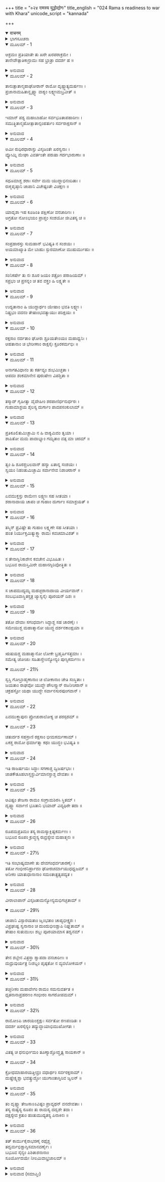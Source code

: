 +++
title = "०२४ रामस्य युद्धोद्योगः"
title_english = "024 Rama s readiness to war with Khara"
unicode_script = "kannada"

+++
<details open><summary>वाचनम्</summary>

<div class="audioEmbed"  caption="श्रीराम-हरिसीताराममूर्ति-घनपाठिभ्यां वचनम्" src="https://archive.org/download/Ramayana-recitation-Sriram-harisItArAmamUrti-Ghanapaati-v2/Kanda_3/Kanda_3_ARK-024-Ramasya_Yudhdhodhyogaha.mp3"></div>
</details>



<details><summary>ಭಾಗಸೂಚನಾ</summary>

ಶ್ರೀರಾಮನು ಸಂಭವಿಸುತ್ತಿರುವ ಶಕುನಗಳಿಂದ ತನಗೆ ವಿಜಯವು ಲಭಿಸುವುದೆಂಬುದನ್ನು, ರಾಕ್ಷಸರ ವಿನಾಶವಾಗುವುದೆಂಬುದನ್ನು ತಿಳಿದುಕೊಂಡು, ಲಕ್ಷ್ಮಣನೊಡನೆ ಸೀತಾದೇವಿಯನ್ನು ಪರ್ವತದ ಗುಹೆಗೆ ಕಳಿಸಿಕೊಟ್ಟು, ಯುದ್ಧಕ್ಕೆ ಸಿದ್ಧನಾದುದು
</details>

<details open><summary>ಮೂಲಮ್ - 1</summary>

ಆಶ್ರಮಂ ಪ್ರತಿಯಾತೇ ತು ಖರೇ ಖರಪರಾಕ್ರಮೇ ।  
ತಾನೇವೌತ್ಪಾತಿಕಾನ್ರಾಮಃ ಸಹ ಭ್ರಾತ್ರಾ ದದರ್ಶ ಹ ॥
</details>

<details><summary>ಅನುವಾದ</summary>

ಪ್ರಚಂಡ ಪರಾಕ್ರಮಿ ಖರನು ಶ್ರೀರಾಮನ ಆಶ್ರಮದತ್ತ ಬರುತ್ತಿರುವಾಗ ತಮ್ಮ ಸಹಿತ ಶ್ರೀರಾಮನೂ ಕೂಡ ಆ ಉತ್ಪಾತಸೂಚಕ ಲಕ್ಷಣಗಳನ್ನು ನೋಡಿದನು.॥1॥
</details>

<details open><summary>ಮೂಲಮ್ - 2</summary>

ತಾನುತ್ಪಾತಾನ್ಮಹಾಘೋರಾನ್ ರಾಮೋ ದೃಷ್ಟ್ವಾತ್ಯಮರ್ಷಣಃ ।  
ಪ್ರಜಾನಾಮಹಿತಾನ್ದೃಷ್ಟ್ವಾ ವಾಕ್ಯಂ ಲಕ್ಷ್ಮಣಮಬ್ರವೀತ್ ॥
</details>

<details><summary>ಅನುವಾದ</summary>

ಪ್ರಜೆಯ ಅಹಿತ ಸೂಚಕವಾದ ಆ ಮಹಾಭಯಂಕರ ಉತ್ಪಾತಗಳನ್ನು ನೋಡಿ ಶ್ರೀರಾಮನು ರಾಕ್ಷಸರ ಉಪದ್ರವವನ್ನು ವಿಚಾರ ಮಾಡಿ ಅತ್ಯಂತ ಕ್ರೋಧಗೊಂಡು ಲಕ್ಷ್ಮಣನಲ್ಲಿ ಇಂತೆಂದನು.॥2॥
</details>

<details open><summary>ಮೂಲಮ್ - 3</summary>

ಇಮಾನ್ ಪಶ್ಯ ಮಹಾಬಾಹೋ ಸರ್ವಭೂತಾಪಹಾರಿಣಃ ।  
ಸಮುತ್ಥಿತಾನ್ಮಹೋತ್ಪಾತಾನ್ಸಂಹರ್ತುಂ ಸರ್ವರಾಕ್ಷಸಾನ್ ॥
</details>

<details><summary>ಅನುವಾದ</summary>

ಮಹಾಬಾಹೋ! ಪ್ರಕಟವಾದ ಈ ಮಹಾ ಉತ್ಪಾತಗಳ ಕಡೆಗೆ ದೃಷ್ಟಿಹಾಯಿಸು. ಸಮಸ್ತ ಪ್ರಾಣಿಗಳ ಸಂಹಾರವನ್ನು ಸೂಚಿಸುವ ಈ ಮಹಾಉತ್ಪಾತಗಳು ಈಗ ರಾಕ್ಷಸರೆಲ್ಲರ ಸಂಹಾರಕ್ಕಾಗಿಯೇ ಉಂಟಾಗಿದೆ.॥3॥
</details>

<details open><summary>ಮೂಲಮ್ - 4</summary>

ಅಮೀ ರುಧಿರಧಾರಾಸ್ತು ವಿಸೃಜಂತೇ ಖರಸ್ವನಾಃ ।  
ವ್ಯೋಮ್ನಿ ಮೇಘಾ ವಿವರ್ತಂತೇ ಪರುಷಾ ಗರ್ದಭಾರುಣಾಃ ॥
</details>

<details><summary>ಅನುವಾದ</summary>

ಆಕಾಶದಲ್ಲಿ ಕತ್ತೆಯಂತೆ ಬೂದು ಬಣ್ಣದ ಮೋಡಗಳು ಪ್ರಚಂಡವಾಗಿ ಗರ್ಜಿಸುತ್ತಾ ರಕ್ತದ ಮಳೆಯನ್ನು ಸುರಿಸುತ್ತಾ ಅತ್ತ-ಇತ್ತ ವಿಚರಿಸುತ್ತಿವೆ.॥4॥
</details>

<details open><summary>ಮೂಲಮ್ - 5</summary>

ಸಧೂಮಾಶ್ಚ ಶರಾಃ ಸರ್ವೇ ಮಮ ಯುದ್ಧಾಭಿನಂದಿತಾಃ ।  
ರುಕ್ಮಪೃಷ್ಠಾನಿ ಚಾಪಾನಿ ವಿಚೇಷ್ಟಂತೇ ವಿಚಕ್ಷಣ ॥
</details>

<details><summary>ಅನುವಾದ</summary>

ಯುದ್ಧಕುಶಲ ಲಕ್ಷ್ಮಣನೇ! ನನ್ನ ಎಲ್ಲ ಬಾಣಗಳು ಉತ್ಪಾತವಶ ಏಳುತ್ತಿರುವ ಧೂಮದೊಂದಿಗೆ ಸಂಬದ್ಧವಾಗಿ ಯುದ್ಧಕ್ಕಾಗಿ ಆನಂದಿತವಾದಂತೆ ಕಾಣುತ್ತದೆ ಹಾಗೂ ಬೆನ್ನಿಗೆ ಸುವರ್ಣವನ್ನು ಹೊದ್ದಿದ್ದ ನನ್ನ ಧನುಸ್ಸೂ ಕೂಡ ಹೆದೆಯೇರಲು ಸ್ವತಃ ಚೇಷ್ಟಿತವಾದಂತೆ ಅನಿಸುತ್ತದೆ.॥5॥
</details>

<details open><summary>ಮೂಲಮ್ - 6</summary>

ಯಾದೃಶಾ ಇಹ ಕೂಜಂತಿ ಪಕ್ಷಿಣೋ ವನಚಾರಿಣಃ ।  
ಅಗ್ರತೋ ನೋಽಭಯಂ ಪ್ರಾಪ್ತಂ ಸಂಶಯೋ ಜೀವಿತಸ್ಯ ಚ ॥
</details>

<details><summary>ಅನುವಾದ</summary>

ಇಲ್ಲಿ ವನಚಾರೀ ಪಕ್ಷಿಗಳು ಕೂಗುತ್ತಿರುವುದು ನಮಗೆ ಭವಿಷ್ಯದಲ್ಲಿ ಅಭಯವನ್ನು ಮತ್ತು ರಾಕ್ಷಸರಿಗೆ ಪ್ರಾಣಸಂಕಟವನ್ನು ಸೂಚಿಸುತ್ತಿವೆ.॥6॥
</details>

<details open><summary>ಮೂಲಮ್ - 7</summary>

ಸಂಪ್ರಹಾರಸ್ತು ಸುಮಹಾನ್ ಭವಿಷ್ಯತಿ ನ ಸಂಶಯಃ ।  
ಅಯಮಾಖ್ಯಾತಿ ಮೇ ಬಾಹುಃ ಸ್ಫುರಮಾಣೋ ಮುಹುರ್ಮುಹುಃ ॥
</details>

<details><summary>ಅನುವಾದ</summary>

ನನ್ನ ಬಲಭುಜವು ಪದೇ-ಪದೇ ಅದುರುತ್ತಿರುವುದರಿಂದ ಸ್ವಲ್ಪ ಹೊತ್ತಿನಲ್ಲೇ ದೊಡ್ಡ ಯುದ್ಧವಾಗುವುದೆಂಬುದನ್ನು ಸೂಚಿಸುತ್ತಿದೆ. ಇದರಲ್ಲಿ ಯಾವ ಸಂದೇಹವೂ ಇಲ್ಲ.॥7॥
</details>

<details open><summary>ಮೂಲಮ್ - 8</summary>

ಸಂನಿಕರ್ಷೇ ತು ನಃ ಶೂರ ಜಯಂ ಶತ್ರೋಃ ಪರಾಜಯಮ್ ।  
ಸಪ್ರಭಂ ಚ ಪ್ರಸನ್ನಂ ಚ ತವ ವಕ್ತ್ರಂ ಹಿ ಲಕ್ಷ್ಯತೇ ॥
</details>

<details><summary>ಅನುವಾದ</summary>

ಶೂರವೀರ ಲಕ್ಷ್ಮಣ! ಆದರೆ ಭವಿಷ್ಯದಲ್ಲಿ ಬೇಗನೇ ನಮ್ಮ ವಿಜಯ ಮತ್ತು ಶತ್ರುವಿನ ಪರಾಜಯವಾಗುವುದು. ಏಕೆಂದರೆ ನಿನ್ನ ಮುಖವು ಕಾಂತಿಯುಕ್ತ ಮತ್ತು ಪ್ರಸನ್ನವಾಗಿ ಕಂಡುಬರುತ್ತಿದೆ.॥8॥
</details>

<details open><summary>ಮೂಲಮ್ - 9</summary>

ಉದ್ಯತಾನಾಂ ಹಿ ಯುದ್ಧಾರ್ಥಂ ಯೇಷಾಂ ಭವತಿ ಲಕ್ಷ್ಮಣ ।  
ನಿಷ್ಪ್ರಭಂ ವದನಂ ತೇಷಾಂಭವತ್ಯಾಯುಃ ಪರಿಕ್ಷಯಃ ॥
</details>

<details><summary>ಅನುವಾದ</summary>

ಲಕ್ಷ್ಮಣ! ಯುದ್ಧಕ್ಕೆ ಸಿದ್ಧನಾದಾಗ ಯಾರ ಮುಖವು ಮ್ಲಾನವಾಗುತ್ತದೋ ಅವನ ಆಯುಸ್ಸು ನಾಶವಾಗುತ್ತದೆ.॥9॥
</details>

<details open><summary>ಮೂಲಮ್ - 10</summary>

ರಕ್ಷಸಾಂ ನರ್ದತಾಂ ಘೋರಃ ಶ್ರೂಯತೇಽಯಂ ಮಹಾಧ್ವನಿಃ ।  
ಆಹತಾನಾಂ ಚ ಭೇರೀಣಾಂ ರಾಕ್ಷಸೈಃ ಕ್ರೂರಕರ್ಮಭಿಃ ॥
</details>

<details><summary>ಅನುವಾದ</summary>

ರಾಕ್ಷಸರು ಗರ್ಜಿಸುತ್ತಿರುವ ಘೋರ ಶಬ್ದಗಳು ಕೇಳಿಬರುತ್ತಿದೆ ಹಾಗೂ ಕ್ರೂರಕರ್ಮಿ ರಾಕ್ಷಸರು ನುಡಿಸುತ್ತಿರುವ ಭೇರಿಗಳ ಭಯಂಕರ ಧ್ವನಿಯೂ ಕಿವಿಗೆ ಬೀಳುತ್ತಿದೆ.॥10॥
</details>

<details open><summary>ಮೂಲಮ್ - 11</summary>

ಅನಾಗತವಿಧಾನಂ ತು ಕರ್ತವ್ಯಂ ಶುಭಮಿಚ್ಛತಾ ।  
ಆಪದಂ ಶಂಕಮಾನೇನ ಪುರುಷೇಣ ವಿಪಶ್ಚಿತಾ ॥
</details>

<details><summary>ಅನುವಾದ</summary>

ತನ್ನ ಶ್ರೇಯಸ್ಸನ್ನು ಬಯಸುವ ವಿದ್ವಾಂಸನು ಆಪತ್ತಿನ ಅಶಂಕೆ ಉಂಟಾದಾಗ ಮೊದಲಿನಿಂದಲೇ ಅದರಿಂದ ಬದುಕುಳಿಯುವ ಉಪಾಯ ಮಾಡಿಕೊಳ್ಳಬೇಕು.॥11॥
</details>

<details open><summary>ಮೂಲಮ್ - 12</summary>

ತಸ್ಮಾದ್ ಗೃಹೀತ್ವಾ ವೈದೇಹೀಂ ಶರಪಾಣಿರ್ಧನುರ್ಧರಃ ।  
ಗುಹಾಮಾಶ್ರಯ ಶೈಲಸ್ಯ ದುರ್ಗಾಂ ಪಾದಪಸಂಕುಲಾಮ್ ॥
</details>

<details><summary>ಅನುವಾದ</summary>

ಅದಕ್ಕಾಗಿ ನೀನು ಧನುರ್ಬಾಣಗಳನ್ನು ಧರಿಸಿ ವಿದೇಹಕುಮಾರಿ ಸೀತೆಯನ್ನು ಜೊತೆಗೆ ಕರೆದುಕೊಂಡು ವೃಕ್ಷಗಳಿಂದ ಆಚ್ಛಾದಿತವಾದ ಆ ಪರ್ವತದ ಗುಹೆಗೆ ಹೋಗು.॥12॥
</details>

<details open><summary>ಮೂಲಮ್ - 13</summary>

ಪ್ರತಿಕೂಲಿತುಮಿಚ್ಛಾಮಿ ನ ಹಿ ವಾಕ್ಯಮಿದಂ ತ್ವಯಾ ।  
ಶಾಪಿತೋ ಮಮ ಪಾದಾಭ್ಯಾಂ ಗಮ್ಯತಾಂ ವತ್ಸ ಮಾ ಚಿರಮ್ ॥
</details>

<details><summary>ಅನುವಾದ</summary>

ವತ್ಸ! ನೀನು ನನ್ನ ಮಾತಿಗೆ ಪ್ರತಿಕೂಲನಾಗಿ ಏನೂ ಹೇಳಬೇಡ, ತಡಮಾಡಬೇಡ, ನನ್ನ ಪಾದಗಳ ಆಣೆಯಿಟ್ಟು ಹೇಳುತ್ತೇನೆ, ಬೇಗನೆ ಹೊರಟುಹೋಗು.॥13॥
</details>

<details open><summary>ಮೂಲಮ್ - 14</summary>

ತ್ವಂ ಹಿ ಶೂರಶ್ಚಬಲವಾನ್ ಹನ್ಯಾ ಏತಾನ್ನ ಸಂಶಯಃ ।  
ಸ್ವಯಂ ನಿಹಂತುಮಿಚ್ಛಾಮಿ ಸರ್ವಾನೇವ ನಿಶಾಚರಾನ್ ॥
</details>

<details><summary>ಅನುವಾದ</summary>

ನೀನು ಬಲವಂತ, ಶೂರ-ವೀರನಾಗಿದ್ದು, ರಾಕ್ಷಸರನ್ನು ವಧಿಸಬಲ್ಲೆ, ಇದರಲ್ಲಿ ಸಂಶಯವೇ ಇಲ್ಲ; ಹಾಗಿದ್ದರೂ ನಾನು ಒಬ್ಬನೇ ಸ್ವತಃ ಈ ನಿಶಾಚರರನ್ನು ಸಂಹರಿಸಲು ಬಯಸುತ್ತೇನೆ. (ಅದಕ್ಕಾಗಿ ನೀನು ನನ್ನ ಮಾತನ್ನು ಮನ್ನಿಸಿ ಸೀತೆಯನ್ನು ಸುರಕ್ಷಿತವಾಗಿಡಲು ಈಕೆಯನ್ನು ಗುಹೆಗೆ ಕರೆದುಕೊಂಡು ಹೋಗು.॥14॥
</details>

<details open><summary>ಮೂಲಮ್ - 15</summary>

ಏವಮುಕ್ತಸ್ತು ರಾಮೇಣ ಲಕ್ಷ್ಮಣಃ ಸಹ ಸೀತಯಾ ।  
ಶರಾನಾದಾಯ ಚಾಪಂ ಚ ಗುಹಾಂ ದುರ್ಗಾಂ ಸಮಾಶ್ರಯತ್ ॥
</details>

<details><summary>ಅನುವಾದ</summary>

ಶ್ರೀರಾಮಚಂದ್ರನು ಹೀಗೆ ಹೇಳಿದಾಗ ಲಕ್ಷ್ಮಣನು ಧನುರ್ಬಾಣಗಳನ್ನು ಧರಿಸಿಕೊಂಡು ಸೀತೆಯೊಂದಿಗೆ ಪರ್ವತದ ದುರ್ಗಮ ಗುಹೆಗೆ ಹೊರಟುಹೋದನು.॥15॥
</details>

<details open><summary>ಮೂಲಮ್ - 16</summary>

ತಸ್ಮಿನ್ ಪ್ರವಿಷ್ಟೇ ತು ಗುಹಾಂ ಲಕ್ಷ್ಮಣೇ ಸಹ ಸೀತಯಾ ।  
ಹಂತ ನಿರ್ಯುಕ್ತಮಿತ್ಯುಕ್ತ್ವಾ ರಾಮಃ  ಕವಚಮಾವಿಶತ್ ॥
</details>

<details><summary>ಅನುವಾದ</summary>

ಸೀತಾ ಸಹಿತ ಲಕ್ಷ್ಮಣನು ಗುಹೆಯೊಳಗೆ ಹೋದ ಬಳಿಕ ಶ್ರೀರಾಮಚಂದ್ರನು-‘ಲಕ್ಷ್ಮಣನು ಕೂಡಲೇ ನನ್ನ ಮಾತನ್ನು ಮನ್ನಿಸಿದನು ಮತ್ತು ಸೀತೆಯ ರಕ್ಷಣೆಯ ಸರಿಯಾದ ವ್ಯವಸ್ಥೆಯಾದುದು ಹರ್ಷದ ಮಾತಾಗಿದೆ ಎಂದು ಹೇಳಿ ಕವಚವನ್ನು ಧರಿಸಿದನು.॥16॥
</details>

<details open><summary>ಮೂಲಮ್ - 17</summary>

ಸ ತೇನಾಗ್ನಿನಿಕಾಶೇನ ಕವಚೇನ ವಿಭೂಷಿತಃ ।  
ಬಭೂವ ರಾಮಸ್ತಿಮಿರೇ ಮಹಾನಗ್ನಿರಿವೋತ್ಥಿತಃ ॥
</details>

<details><summary>ಅನುವಾದ</summary>

ಪ್ರಜ್ವಲಿತ ಅಗ್ನಿಯಂತೆ ಪ್ರಕಾಶಿಸುವ ಆ ಕವಚದಿಂದ ವಿಭೂಷಿತನಾದ ಶ್ರೀರಾಮನು ಅಂಧಕಾರದಲ್ಲಿ ಪ್ರಕಟವಾದ ಮಹಾಯಜ್ಞೇಶ್ವರನಂತೆ ಶೋಭಿಸತೊಡಗಿದನು.॥17॥
</details>

<details open><summary>ಮೂಲಮ್ - 18</summary>

ಸ ಚಾಪಮುದ್ಯಮ್ಯ ಮಹಚ್ಛರಾನಾದಾಯ ವೀರ್ಯವಾನ್ ।  
ಸಂಬಭೂವಾಸ್ಥಿತಸ್ತತ್ರ ಜ್ಯಾಸ್ವನೈಃ ಪೂರಯನ್ ದಿಶಃ ॥
</details>

<details><summary>ಅನುವಾದ</summary>

ಪರಾಕ್ರಮಿ ಶ್ರೀರಾಮನು ಮಹಾನ್ ಧನುಸ್ಸು ಹಾಗೂ ಬಾಣವನ್ನು ಕೈಯಲ್ಲೆತ್ತಿಕೊಂಡು ಯುದ್ಧಕ್ಕಾಗಿ ಸಿದ್ಧನಾಗಿ ನಿಂತುಕೊಂಡನು ಹಾಗೂ ಧನುಷ್ಟಂಕಾದಿಂದ ಎಲ್ಲ ದಿಕ್ಕುಗಳು ಪ್ರತಿಧ್ವನಿಸಿದವು.॥18॥
</details>

<details open><summary>ಮೂಲಮ್ - 19</summary>

ತತೋ ದೇವಾಃ ಸಗಂಧರ್ವಾಃ ಸಿದ್ಧಾಶ್ಚ ಸಹ ಚಾರಣೈಃ ।  
ಸಮೇಯುಶ್ಚ ಮಹಾತ್ಮಾನೋ ಯುದ್ಧ ದರ್ಶನಕಾಂಕ್ಷಯಾ ॥
</details>

<details><summary>ಅನುವಾದ</summary>

ಅನಂತರ ಶ್ರೀರಾಮ ಮತ್ತು ರಾಕ್ಷಸರ ಯುದ್ಧವನ್ನು ನೋಡುವ ಇಚ್ಛೆಯಿಂದ ದೇವತೆಗಳು, ಗಂಧರ್ವರು, ಸಿದ್ಧರು, ಚಾರಣರು ಮೊದಲಾದ ಮಹಾತ್ಮರು ಅಲ್ಲಿ ಬಂದು ಸೇರಿದರು.॥19॥
</details>

<details open><summary>ಮೂಲಮ್ - 20</summary>

ಋಷಯಶ್ಚ ಮಹಾತ್ಮಾನೋ ಲೋಕೇ ಬ್ರಹ್ಮರ್ಷಿಸತ್ತಮಾಃ ।  
ಸಮೇತ್ಯ ಚೋಚುಃ ಸಹಿತಾಸ್ತೇಽನ್ಯೋನ್ಯಂ ಪುಣ್ಯಕರ್ಮಣಃ ॥
</details>

<details open><summary>ಮೂಲಮ್ - 21½</summary>

ಸ್ವಸ್ತಿ ಗೋಬ್ರಾಹ್ಮಣಾನಾಂ ಚ ಲೋಕಾನಾಂ ಚೇತಿ ಸಂಸ್ಥಿತಾಃ ।  
ಜಯತಾಂ ರಾಘವೋ ಯುದ್ಧೇ  ಪೌಲಸ್ತ್ಯಾನ್ ರಜನೀಚರಾನ್ ॥  
ಚಕ್ರಹಸ್ತೋ ಯಥಾ ಯುದ್ಧೇ ಸರ್ವಾನಸುರಪುಂಗವಾನ್ ।
</details>

<details><summary>ಅನುವಾದ</summary>

ಇವರಲ್ಲದೆ ಮೂರು ಲೋಕಗಳಲ್ಲಿ ಪ್ರಸಿದ್ಧರಾದ ಶ್ರೇಷ್ಠ ಬ್ರಹ್ಮರ್ಷಿಗಳೂ, ಪುಣ್ಯಕರ್ಮ ಮಹಾತ್ಮಾ ಋಷಿಗಳೂ ಅಲ್ಲಿ ಬಂದು ಒಟ್ಟಿಗೆ ನಿಂತುಕೊಂಡು ಪರಸ್ಪರ ಹೀಗೆ ಮಾತನಾಡಿಕೊಂಡರು - ಗೋವು, ಬ್ರಾಹ್ಮಣರು ಹಾಗೂ ಸಮಸ್ತ ಲೋಕಗಳ ಮಂಗಳವಾಗಲೀ. ಚಕ್ರಧಾರೀ ಮಹಾವಿಷ್ಣು ಯುದ್ಧದಲ್ಲಿ ಸಮಸ್ತ ಶ್ರೇಷ್ಠ ಅಸುರರನ್ನು ಸೋಲಿಸಿದಂತೆಯೇ ಈ ಸಂಗ್ರಾಮದಲ್ಲಿ ಶ್ರೀರಾಮನು ಪುಲಸ್ತ್ಯವಂಶೀ ರಾಕ್ಷಸರನ್ನು ಜಯಿಸಲಿ.॥20-21½॥
</details>

<details open><summary>ಮೂಲಮ್ - 22</summary>

ಏವಮುಕ್ತ್ವಾಪುನಃ ಪ್ರೋಚುರಾಲೋಕ್ಯ ಚ ಪರಸ್ಪರಮ್ ॥
</details>

<details open><summary>ಮೂಲಮ್ - 23</summary>

ಚತುರ್ದಶ ಸಹಸ್ರಾಣಿ ರಕ್ಷಸಾಂ ಭೀಮಕರ್ಮಣಾಮ್ ।  
ಏಕಶ್ಚ ರಾಮೋ ಧರ್ಮಾತ್ಮಾ ಕಥಂ ಯುದ್ಧಂ ಭವಿಷ್ಯತಿ ॥
</details>

<details><summary>ಅನುವಾದ</summary>

ಹೀಗೆ ಹೇಳಿ ಅವರು ಪುನಃ ಒಬ್ಬರು ಮತ್ತೊಬ್ಬರನ್ನು ನೋಡುತ್ತಾ ನುಡಿದರು - ಒಂದು ಕಡೆ ಭಯಂಕರ ಕರ್ಮ ಮಾಡುವ ಹದಿನಾಲ್ಕು ಸಾವಿರ ರಾಕ್ಷಸರಿದ್ದರೆ, ಮತ್ತೊಂದು ಕಡೆ ಒಬ್ಬಂಟಿಗ ಧರ್ಮಾತ್ಮಾ ಶ್ರೀರಾಮನಿದ್ದಾನೆ, ಹೀಗಿರುವಾಗ ಈ ಯುದ್ಧ ಹೇಗೆ ನಡೆಯುವುದು.॥22-23॥
</details>

<details open><summary>ಮೂಲಮ್ - 24</summary>

ಇತಿ ರಾಜರ್ಷಯಃ ಸಿದ್ಧಾಃ ಸಗಣಾಶ್ಚ ದ್ವಿಜರ್ಷಭಾಃ ।  
ಜಾತಕೌತೂಹಲಾಸ್ತಸ್ಥುರ್ವಿಮಾನಸ್ಥಾಶ್ಚ ದೇವತಾಃ ॥
</details>

<details><summary>ಅನುವಾದ</summary>

ಹೀಗೆ ಮಾತನಾಡುತ್ತಾ ರಾಜರ್ಷಿಗಳು, ಸಿದ್ಧರು, ವಿದ್ಯಾಧರರು ಮೊದಲಾದ ದೇವಯೋನಿಗಳ ಸಹಿತ ಶ್ರೇಷ್ಠ ಬ್ರಹ್ಮರ್ಷಿಗಳು ಹಾಗೂ ವಿಮಾನಗಳಲ್ಲಿ ಕುಳಿತಿರುವ ದೇವತೆಗಳು ಕುತೂಹಲದಿಂದ ಅಲ್ಲಿ ನಿಂತುಕೊಂಡರ.॥24॥
</details>

<details open><summary>ಮೂಲಮ್ - 25</summary>

ಆವಿಷ್ಟಂ ತೇಜಸಾ ರಾಮಂ ಸಂಗ್ರಾಮಶಿರಸಿ ಸ್ಥಿತಮ್ ।  
ದೃಷ್ಟ್ವಾ ಸರ್ವಾಣಿ ಭೂತಾನಿ ಭಯಾದ್ ವಿವ್ಯಥಿರೇ ತದಾ ॥
</details>

<details><summary>ಅನುವಾದ</summary>

ಯುದ್ಧದ ಸಂದರ್ಭ ವೈಷ್ಣವ ತೇಜದಿಂದ ಕೂಡಿದ ಶ್ರೀರಾಮನು ನಿಂತಿರುವುದನ್ನು ನೋಡಿ ಆಗ ಎಲ್ಲ ಪ್ರಾಣಿಗಳು (ಅವನ ಪ್ರಭಾವವನ್ನು ತಿಳಿಯದಿದ್ದುದರಿಂದ) ಭಯದಿಂದ ವ್ಯಥಿತರಾದವು.॥25॥
</details>

<details open><summary>ಮೂಲಮ್ - 26</summary>

ರೂಪಮಪ್ರತಿಮಂ ತಸ್ಯ ರಾಮಸ್ಯಾಕ್ಲಿಷ್ಟಕರ್ಮಣಃ ।  
ಬಭೂವ ರೂಪಂ ಕ್ರುದ್ಧಸ್ಯ ರುದ್ರಸ್ಯೇವ ಮಹಾತ್ಮನಃ ॥
</details>

<details><summary>ಅನುವಾದ</summary>

ಆಯಾಸವಿಲ್ಲದೆ ಮಹಾನ್ ಕರ್ಮ ಮಾಡುವ ಹಾಗೂ ರೋಷಗೊಂಡ ಮಹಾತ್ಮಾ ಶ್ರೀರಾಮನ ಆ ರೂಪವು ಕುಪಿತನಾದ ರುದ್ರದೇವರಂತೆ ತುಲನಾರಹಿತವಾಗಿ ಕಂಡುಬರುತ್ತಿತ್ತು.॥26॥
</details>

<details open><summary>ಮೂಲಮ್ - 27½</summary>

ಇತಿ ಸಂಭಾಷ್ಯಮಾಣೇ ತು ದೇವಗಂಧರ್ವಚಾರಣೈಃ ।  
ತತೋ ಗಂಭೀರನಿರ್ಹ್ರಾದಂ ಘೋರಚರ್ಮಾಯುಧಧ್ವಜಮ್ ॥  
ಅನೀಕಂ ಯಾತುಧಾನಾನಾಂ ಸಮಂತಾತ್ಪ್ರತ್ಯಪದ್ಯತ ।
</details>

<details><summary>ಅನುವಾದ</summary>

ದೇವತೆಗಳು, ಗಂಧರ್ವರು, ಚಾರಣರು ಹಿಂದಿನಂತೆ ಶ್ರೀರಾಮನ ಮಂಗಲಕಾಮನೆ ಮಾಡುತ್ತಿದ್ದಾಗ, ಭಯಂಕರ ಕತ್ತಿ-ಗುರಾಣಿ ಮೊದಲಾದ ಆಯುಧಗಳಿಂದ ಮತ್ತು ಧ್ವಜಗಳಿಂದ ಕೂಡಿದ ನಿಶಾಚರರ ಆ ಸೈನ್ಯವು ಗಂಭೀರವಾಗಿ ಗರ್ಜಿಸುತ್ತಾ ನಾಲ್ಕು ಕಡೆಗಳಿಂದ ಶ್ರೀರಾಮನ ಬಳಿಗೆ ಬಂತು.॥27॥
</details>

<details open><summary>ಮೂಲಮ್ - 28</summary>

ವೀರಾಲಾಪಾನ್ ವಿಸೃಜತಾಮನ್ಯೋನ್ಯಮಭಿಗಚ್ಛತಾಮ್ ॥
</details>

<details open><summary>ಮೂಲಮ್ - 29½</summary>

ಚಾಪಾನಿ ವಿಸ್ಫಾರಯತಾಂ ಜೃಂಭತಾಂ ಚಾಪ್ಯಭೀಕ್ಷ್ಣಶಃ ।  
ವಿಪ್ರಘುಷ್ಟ ಸ್ವನಾನಾಂ ಚ ದುಂದುಭೀಂಶ್ಚಾಪಿ ನಿಘ್ನತಾಮ್ ॥  
ತೇಷಾಂ ಸುತುಮುಲಃ ಶಬ್ದಃ ಪೂರಯಾಮಾಸ ತದ್ವನಮ್ ।
</details>

<details><summary>ಅನುವಾದ</summary>

ಆ ರಾಕ್ಷಸ ಸೈನಿಕರು ವೀರೋಚಿತ ವಾರ್ತಾಲಾಪ ಮಾಡುತ್ತಾ, ಯುದ್ಧದ ಅಣಕು ಪ್ರದರ್ಶನ ಮಾಡುತ್ತಾ ಪರಸ್ಪರ ಎದುರಾಗಿ ಧನುಷ್ಟಂಕಾರ ಮಾಡುತ್ತಾ, ಪದೇ-ಪದೇ ಉನ್ಮತ್ತರಾಗಿ ಕುಣಿಯುತ್ತಾ, ಜೋರಾಗಿ ಗರ್ಜಿಸುತ್ತಾ, ಡೊಳ್ಳುಗಳನ್ನು ಬಾರಿಸುತ್ತಿದ್ದರು. ಅವರ ಆ ತುಮುಲನಾದವು ಆ ವನದಲ್ಲಿ ಎಲ್ಲೆಡೆ ಪ್ರತಿಧ್ವನಿಸಿತು.॥28-29½॥
</details>

<details open><summary>ಮೂಲಮ್ - 30½</summary>

ತೇನ ಶಬ್ದೇನ ವಿತ್ರಸ್ತಾ ಶ್ವಾಪದಾ ವನಚಾರಿಣಃ ॥  
ದುದ್ರುವುರ್ಯತ್ರ ನಿಃಶಬ್ದಂ ಪೃಷ್ಠತೋ ನ ವ್ಯವಲೋಕಯನ್ ।
</details>

<details><summary>ಅನುವಾದ</summary>

ಆ ಶಬ್ಧದಿಂದ ಹೆದರಿದ ಕಾಡಿನ ಹಿಂಸಕ ಜಂತುಗಳು ಯಾವುದೇ ಕೋಲಾಹಲವಿಲ್ಲದ ಅರಣ್ಯಕ್ಕೆ ಓಡಿಹೋದವು. ಆ ವನ್ಯಜಂತುಗಳು ಭಯದಿಂದಾಗಿ ತಿರುಗಿಯೂ ನೋಡುತ್ತಿರಲಿಲ್ಲ.॥30½॥
</details>

<details open><summary>ಮೂಲಮ್ - 31½</summary>

ತಚ್ಚನೀಕಂ ಮಹಾವೇಗಂ ರಾಮಂ ಸಮನುವರ್ತತ ॥  
ಧೃತನಾನಾಪ್ರಹರಣಂ ಗಂಭೀರಂ  ಸಾಗರೋಪಮಮ್ ।
</details>

<details><summary>ಅನುವಾದ</summary>

ಆ ಸೈನ್ಯವು ಬಹಳ ವೇಗವಾಗಿ ಶ್ರೀರಾಮನ ಕಡೆಗೆ ಬಂತು. ಅದರಲ್ಲಿ ನಾನಾ ಪ್ರಕಾರದ ಆಯುಧಗಳನ್ನು ಧರಿಸಿದ ಸೈನಿಕರು ಇದ್ದರು. ಅದು ಸಮುದ್ರದಂತೆ ಗಂಭೀರವಾಗಿ ಕಂಡುಬರುತ್ತಿತ್ತು.॥31½॥
</details>

<details open><summary>ಮೂಲಮ್ - 32½</summary>

ರಾಮೋಽಪಿ ಚಾರಯಂಶ್ಚಕ್ಷುಃ ಸರ್ವತೋ ರಣಪಂಡಿತಃ ॥  
ದದರ್ಶ ಖರಸೈನ್ಯಂ ತದ್ಯುದ್ಧಾಯಾಭಿಮುಖೋಗತಃ ।
</details>

<details><summary>ಅನುವಾದ</summary>

ಯುದ್ಧಕಲಾ ವಿಶಾರದ ಶ್ರೀರಾಮಚಂದ್ರನು ಸುತ್ತಲೂ ಕಣ್ಣಾಡಿಸುತ್ತಾ ಖರನ ಸೈನ್ಯವನ್ನು ನಿರೀಕ್ಷಿಸಿದನು ಹಾಗೂ ಅವನು ಯುದ್ಧಕ್ಕಾಗಿ ಅದರ ಕಡೆಗೆ ಮುಂದರಿದನು.॥32½॥
</details>

<details open><summary>ಮೂಲಮ್ - 33</summary>

ವಿತತ್ಯ ಚ ಧನುರ್ಭೀಮಂ ತೂಣ್ಯಾಶ್ಚೋದ್ಧೃತ್ಯ ಸಾಯಕಾನ್ ॥
</details>

<details open><summary>ಮೂಲಮ್ - 34</summary>

ಕ್ರೋಧಮಾಹಾರಯತ್ತೀವ್ರಂ ವಧಾರ್ಥಂ ಸರ್ವರಕ್ಷಸಾಮ್ ।  
ದುಷ್ಪ್ರೇಕ್ಷ್ಯಶ್ಚಾ ಭವತ್ಕ್ರುದ್ಧೋ ಯುಗಾಂತಾಗ್ನಿರಿವ  ಜ್ವಲನ್ ॥
</details>

<details><summary>ಅನುವಾದ</summary>

ಮತ್ತೆ ಅವನು ಬತ್ತಳಿಕೆ ಯಿಂದ ಅನೇಕ ಬಾಣ ತೆಗೆದುಕೊಂಡು, ತನ್ನ ಭಯಂಕರ ಧನುಷ್ಯವನ್ನು ಸೆಳೆದು ಸಮಸ್ತ ರಾಕ್ಷಸರನ್ನು ವಧಿಸಲು ತೀವ್ರವಾದ ಕ್ರೋಧವನ್ನು ಪ್ರಕಟಿಸಿದನು. ಕುಪಿತನಾದ ಅವನು ಪ್ರಳಯಕಾಲದ ಅಗ್ನಿಯಂತೆ ಪ್ರಜ್ವಲಿಸತೊಡಗಿದನು. ಆಗ ಅವನ ಕಡೆಗೆ ನೋಡುವುದೂ ಕಠಿಣವಾಗಿತ್ತು.॥33-34॥
</details>

<details open><summary>ಮೂಲಮ್ - 35</summary>

ತಂ ದೃಷ್ಟ್ವಾ ತೇಜಸಾಽಽವಿಷ್ಟಂ ಪ್ರಾವ್ಯಥನ್ ವನದೇವತಾಃ ।  
ತಸ್ಯ ರುಷ್ಟಸ್ಯ ರೂಪಂ ತು ರಾಮಸ್ಯ ದದೃಶೇ ತದಾ ।  
ದಕ್ಷಸ್ಯೇವ ಕ್ರತುಂ ಹಂತುಮುದ್ಯತಸ್ಯ ಪಿನಾಕಿನಃ ॥
</details>

<details><summary>ಅನುವಾದ</summary>

ತೇಜದಿಂದ ಕೂಡಿದ ಶ್ರೀರಾಮನನ್ನು ನೋಡಿ ವನದ ದೇವತೆಗಳು ವ್ಯಥಿತರಾದರು. ಆಗ ರೋಷಗೊಂಡ ಶ್ರೀರಾಮನ ರೂಪವು ದಕ್ಷಯಜ್ಞವನ್ನು ವಿನಾಶ ಮಾಡಲು ಹೊರಟ ಪಿನಾಕಧಾರೀ ಮಹಾದೇವನಂತೆ ಕಂಡು ಬರತೊಡಗಿದನು.॥35॥
</details>

<details open><summary>ಮೂಲಮ್ - 36</summary>

ತತ್ ಕಾರ್ಮುಕೈರಾಭರಣೈ ರಥೈಶ್ಚ  
ತದ್ವರ್ಮಭಿಶ್ಚಾಗ್ನಿಸಮಾನವರ್ಣೈಃ ।  
ಬಭೂವ ಸೈನ್ಯಂ ಪಿಶಿತಾಶನಾನಾಂ  
ಸೂರ್ಯೋದಯೇ ನೀಲಮಿವಾಭ್ರಜಾಲಮ್ ॥
</details>

<details><summary>ಅನುವಾದ</summary>

ಧನುಷ್ಯಗಳಿಂದ, ಒಡವೆಗಳಿಂದ, ರಥಗಳಿಂದ, ಅಗ್ನಿಯಂತೆ ಕಾಂತಿಯುಕ್ತಹೊಳೆಯುವ ಕವಚ ಗಳಿಂದ ಕೂಡಿದ ಆ ಪಿಶಾಚಿಗಳ ಸೈನ್ಯವು ಸೂರ್ಯೋದಯ ಕಾಲದಲ್ಲಿನ ಕಪ್ಪು ಮೊಡಗಳಂತೆ ಕಂಡುಬರುತ್ತಿತ್ತು.॥36॥
</details>

<details><summary>ಅನುವಾದ (ಸಮಾಪ್ತಿಃ)</summary>

ಶ್ರೀ ವಾಲ್ಮೀಕಿ ವಿರಚಿತ ಆರ್ಷರಾಮಾಯಣ ಆದಿಕಾವ್ಯದ ಅರಣ್ಯಕಾಂಡದಲ್ಲಿ ಇಪ್ಪತ್ತನಾಲ್ಕನೆಯ ಸರ್ಗ ಸಂಪೂರ್ಣವಾಯಿತು.॥24॥
</details>
